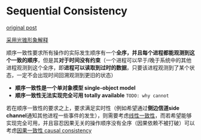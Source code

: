 # Sequential Consistency

[original post](https://jepsen.io/consistency/models/sequential)

[采用光锥形象解释](Strong_consistency_models.md)

顺序一致性要求所有操作的实际发生顺序有一个**全序，并且每个进程都能观测到这个一致的顺序**，但是其**对于时间没有约束**（一个进程可以早于/晚于系统中的其他进程观测到这个全序，即**进程可以读取到过时的数据**，只要该进程观测到了某个状态，一定不会出现时间回溯观测到更旧的状态）

- **顺序一致性是一个单对象模型 single-object model**
- **顺序一致性无法实现完全可用 totally available**
  `TODO: why cannot`

若在顺序一致性的要求之上，要求满足实时性（例如希望通过**侧边信道side channel**通知其他进程一些事件的发生），则需要考虑[线性一致性](Linearizable.md)，而若希望能够实现完全可用，并且容忍因果无关的操作顺序没有全序（因果依赖不被打破）可以考虑[因果一致性 causal consistency](Causal.md)
